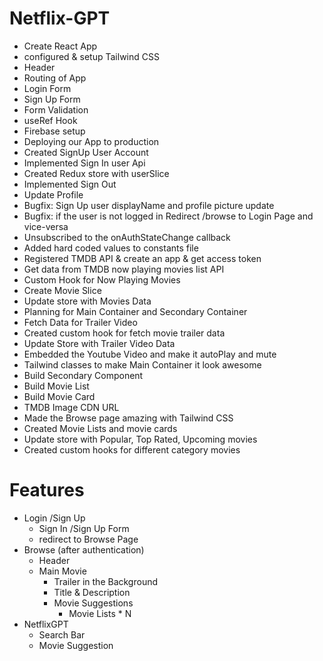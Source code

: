 # Netflix-GPT

- Create React App
- configured & setup Tailwind CSS
- Header
- Routing of App
- Login Form
- Sign Up Form
- Form Validation
- useRef Hook
- Firebase setup
- Deploying our App to production
- Created SignUp User Account
- Implemented Sign In user Api
- Created Redux store with userSlice
- Implemented Sign Out
- Update Profile
- Bugfix: Sign Up user displayName and profile picture update
- Bugfix: if the user is not logged in Redirect /browse to Login Page and vice-versa
- Unsubscribed to the onAuthStateChange callback
- Added hard coded values to constants file
- Registered TMDB API & create an app & get access token
- Get data from TMDB now playing movies list API
- Custom Hook for Now Playing Movies
- Create Movie Slice
- Update store with Movies Data
- Planning for Main Container and Secondary Container
- Fetch Data for Trailer Video
- Created custom hook for fetch movie trailer data
- Update Store with Trailer Video Data
- Embedded the Youtube Video and make it autoPlay and mute
- Tailwind classes to make Main Container it look awesome
- Build Secondary Component
- Build Movie List
- Build Movie Card
- TMDB Image CDN URL
- Made the Browse page amazing with Tailwind CSS
- Created Movie Lists and movie cards
- Update store with Popular, Top Rated, Upcoming movies
- Created custom hooks for different category movies




# Features

- Login /Sign Up
  - Sign In /Sign Up Form
  - redirect to Browse Page
- Browse (after authentication)
  - Header
  - Main Movie
    - Trailer in the Background
    - Title & Description
    - Movie Suggestions
      - Movie Lists \* N
- NetflixGPT
  - Search Bar
  - Movie Suggestion
